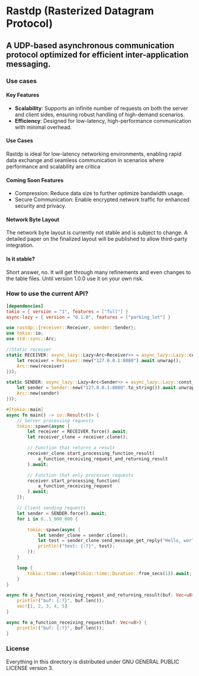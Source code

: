 # Rastdp (Rasterized Datagram Protocol)

## A UDP-based asynchronous communication protocol optimized for efficient inter-application messaging.

### Use cases

#### Key Features

- **Scalability**: Supports an infinite number of requests on both the server and client sides, ensuring robust handling of high-demand scenarios.
- **Efficiency**: Designed for low-latency, high-performance communication with minimal overhead.

#### Use Cases

Rastdp is ideal for low-latency networking environments, enabling rapid data exchange and seamless communication in scenarios where performance and scalability are critica

#### Coming Soon Features

- Compression: Reduce data size to further optimize bandwidth usage.
- Secure Communication: Enable encrypted network traffic for enhanced security and privacy.

#### Network Byte Layout

The network byte layout is currently not stable and is subject to change. A detailed paper on the finalized layout will be published to allow third-party integration.

#### Is it stable?

Short answer, no. It will get through many refinements and even changes to the table files. Until version 1.0.0 use it on your own risk.

### How to use the current API?

```toml
[dependencies]
tokio = { version = "1", features = ["full"] }
async-lazy = { version = "0.1.0", features = ["parking_lot"] }
```

```rust
use rastdp::{receiver::Receiver, sender::Sender};
use tokio::io;
use std::sync::Arc;

//Static receiver
static RECEIVER: async_lazy::Lazy<Arc<Receiver>> = async_lazy::Lazy::const_new(|| Box::pin(async {
    let receiver = Receiver::new("127.0.0.1:8080").await.unwrap();
    Arc::new(receiver)
}));

static SENDER: async_lazy::Lazy<Arc<Sender>> = async_lazy::Lazy::const_new(|| Box::pin(async {
    let sender = Sender::new("127.0.0.1:8080".to_string()).await.unwrap();
    Arc::new(sender)
}));

#[tokio::main]
async fn main() -> io::Result<()> {
    // Server processing requests
    tokio::spawn(async { 
        let receiver = RECEIVER.force().await;
        let receiver_clone = receiver.clone();

        // Function that returns a result
        receiver_clone.start_processing_function_result(
            a_function_receiving_request_and_returning_result
        ).await;

        // Function that only processes requests
        receiver.start_processing_function(
            a_function_receiving_request
        ).await;
    });

    // Client sending requests
    let sender = SENDER.force().await;
    for i in 0..1_000_000 {

        tokio::spawn(async {
            let sender_clone = sender.clone(); 
            let test = sender_clone.send_message_get_reply("Hello, world!".repeat(10).as_bytes()).await; 
            println!("test: {:?}", test);
        });
    }

    loop {
        tokio::time::sleep(tokio::time::Duration::from_secs(1)).await;
    }
}

async fn a_function_receiving_request_and_returning_result(buf: Vec<u8>) -> Vec<u8> {
    println!("buf: {:?}", buf.len());
    vec![1, 2, 3, 4, 5]
}

async fn a_function_receiving_request(buf: Vec<u8>) {
    println!("buf: {:?}", buf.len());
}
```

### License
Everything in this directory is distributed under GNU GENERAL PUBLIC LICENSE version 3.